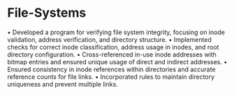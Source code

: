 # File-Systems

• Developed a program for verifying file system integrity, focusing on inode validation, address verification, and directory structure.
• Implemented checks for correct inode classification, address usage in inodes, and root directory configuration.
• Cross-referenced in-use inode addresses with bitmap entries and ensured unique usage of direct and indirect addresses.
• Ensured consistency in inode references within directories and accurate reference counts for file links.
• Incorporated rules to maintain directory uniqueness and prevent multiple links.
